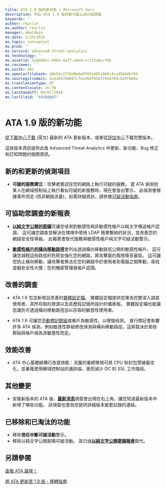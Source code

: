 ```yaml
---
title: ATA 1.9 版的新功能 | Microsoft Docs
description: 列出 ATA 1.9 版的新功能以及已知問題
keywords: ''
author: rkarlin
ms.author: rkarlin
manager: mbaldwin
ms.date: 3/25/2018
ms.topic: conceptual
ms.prod: ''
ms.service: advanced-threat-analytics
ms.technology: ''
ms.assetid: 51de491c-49ba-4aff-aded-cc133a8ccf0b
ms.reviewer: ''
ms.suite: ems
ms.openlocfilehash: ddb93c2776dbb6e076314051068c4ca3544db756
ms.sourcegitcommit: 5ad28d7b0607c7ea36d795b72928769c629fb80a
ms.translationtype: HT
ms.contentlocale: zh-TW
ms.lasthandoff: 09/07/2018
ms.locfileid: "44166607"
---
```

# <a name="whats-new-in-ata-version-19"></a>ATA 1.9 版的新功能

[從下載中心下載](https://www.microsoft.com/download/details.aspx?id=56725) \(英文\) 最新的 ATA 更新版本，或者從[評估中心](http://www.microsoft.com/evalcenter/evaluate-microsoft-advanced-threat-analytics)下載完整版本。

這些版本資訊提供此版 Advanced Threat Analytics 中更新、新功能、Bug 修正和已知問題的相關資訊。

## <a name="new--updated-detections"></a>新的和更新的偵測項目

-  **可疑的服務建立**：攻擊者嘗試在您的網路上執行可疑的服務。 當 ATA 偵測到某人在網域控制站上執行看似可疑的新服務時，現在會發出警示。 此偵測會根據事件而定 (而非網路流量)，如需詳細資訊，請參閱[可疑活動指南](suspicious-activity-guide.md#suspicious-service-creation)。


## <a name="new-reports-to-help-you-investigate"></a>可協助您調查的新報表 

-   [**以純文字公開的密碼**](reports.md)可讓您偵測到敏感性與非敏感性帳戶以純文字傳送帳戶認證。 這可讓您調查並解決在環境中使用 LDAP 簡單繫結的狀況，並改善您的網路安全性等級。 此報表會取代服務與敏感性帳戶純文字可疑活動警示。

- [**敏感性帳戶的橫向移動路徑**](reports.md)會列出透過橫向移動路徑公開的敏感性帳戶。 這可讓您減輕這些路徑的危險並強化您的網路，將攻擊面的風險降至最低。 這可讓您防止橫向移動，讓攻擊者無法在您的網路中於使用者和電腦之間移動，尋找虛擬安全性大獎：您的機密管理員帳戶認證。

## <a name="improved-investigation"></a>改善的調查

-  ATA 1.9 包含新增且改善的[實體設定檔](entity-profiles.md)。 實體設定檔提供您專為完整深入調查使用者、其所存取的資源以及其歷程記錄所設計的儀表板。 實體設定檔也能讓您識別可透過橫向移動路徑加以存取的敏感性使用者。 

-   ATA 1.9 可讓您[手動標記群組](tag-sensitive-accounts.md)或帳戶為敏感性，以增強偵測。 進行標記會影響許多 ATA 偵測，例如敏感性群組修改偵測與橫向移動路徑，這將取決於那些群組與帳戶視為具敏感性而定。

## <a name="performance-improvements"></a>效能改善

- ATA 中心基礎結構已改進效能：流量的彙總檢視可將 CPU 和封包管線最佳化，並重複使用網域控制站的通訊端，進而減少 DC 的 SSL 工作階段。



## <a name="additional-changes"></a>其他變更

- 安裝新版本的 ATA 後，[**最新消息**](working-with-ata-console.md)視窗會出現在右上角，讓您知道最新版本中新增了哪些功能。 該視窗也會為您提供詳細版本變更記錄的連結。


## <a name="removed-and-deprecated-features"></a>已移除和已淘汰的功能

- 移除**信任中斷可疑活動**警示。
- 移除以純文字公開密碼可疑活動。 其已由[**以純文字公開密碼報表**](reports.md)取代。



## <a name="see-also"></a>另請參閱
[查看 ATA 論壇！](https://social.technet.microsoft.com/Forums/security/home?forum=mata)

[將 ATA 更新至 1.9 版 - 移轉指南](ata-update-1.9-migration-guide.md)

